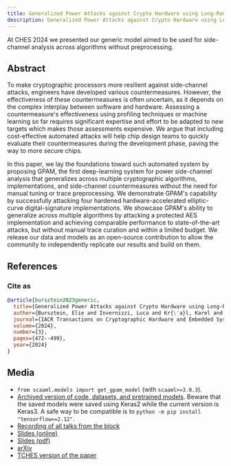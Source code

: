 ```yaml
---
title: Generalized Power Attacks against Crypto Hardware using Long-Range Deep Learning
description: Generalized Power Attacks against Crypto Hardware using Long-Range Deep Learning
---
```


At CHES 2024 we presented our generic model aimed to be used for side-channel
analysis across algorithms without preprocessing.

## Abstract

To make cryptographic processors more resilient against side-channel attacks,
engineers have developed various countermeasures.  However, the effectiveness
of these countermeasures is often uncertain, as it depends on the complex
interplay between software and hardware.  Assessing a countermeasure's
effectiveness using profiling techniques or machine learning so far requires
significant expertise and effort to be adapted to new targets which makes those
assessments expensive.  We argue that including cost-effective automated
attacks will help chip design teams to quickly evaluate their countermeasures
during the development phase, paving the way to more secure chips.

In this paper, we lay the foundations toward such automated system by proposing
GPAM, the first deep-learning system for power side-channel analysis that
generalizes across multiple cryptographic algorithms, implementations, and
side-channel countermeasures without the need for manual tuning or trace
preprocessing.  We demonstrate GPAM's capability by successfully attacking four
hardened hardware-accelerated elliptic-curve digital-signature implementations.
We showcase GPAM's ability to generalize across multiple algorithms by
attacking a protected AES implementation and achieving comparable performance
to state-of-the-art attacks, but without manual trace curation and within a
limited budget.  We release our data and models as an open-source contribution
to allow the community to independently replicate our results and build on
them.

## References

### Cite as

```bibtex
@article{bursztein2023generic,
  title={Generalized Power Attacks against Crypto Hardware using Long-Range Deep Learning},
  author={Bursztein, Elie and Invernizzi, Luca and Kr{\'a}l, Karel and Moghimi, Daniel and Picod, Jean-Michel and Zhang, Marina},
  journal={IACR Transactions on Cryptographic Hardware and Embedded Systems},
  volume={2024},
  number={3},
  pages={472--499},
  year={2024}
}
```

## Media

-   `from scaaml.models import get_gpam_model` (with `scaaml>=3.0.3`).
-   [Archived version of code, datasets, and pretrained
    models](https://github.com/google/scaaml/tree/main/papers/2024/GPAM).
    Beware that the saved models were saved using Keras2 while the current
    version is Keras3.  A safe way to be compatible is to `python -m pip
    install "tensorflow==2.12"`.
-   [Recording of all talks from the block](https://youtu.be/qDuamuHPwlk)
-   [Slides (online)](https://docs.google.com/presentation/d/1Wi8eTE-d1CALF9R-EqaatVVrLD9lWFLFXwXe31Rzlkk/embed?start=false&loop=false&delayms=3000)
-   [Slides (pdf)](https://iacr.org/submit/files/slides/2024/tches/tches2024/3_71/3_71_slides.pdf)
-   [arXiv](https://arxiv.org/abs/2306.07249)
-   [TCHES version of the paper](https://tches.iacr.org/index.php/TCHES/article/view/11685/11205)
